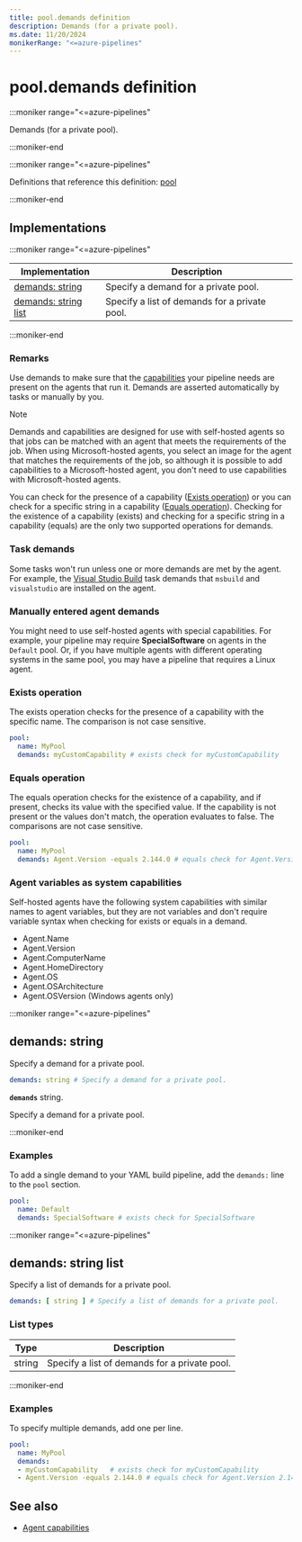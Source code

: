 ```yaml
---
title: pool.demands definition
description: Demands (for a private pool).
ms.date: 11/20/2024
monikerRange: "<=azure-pipelines"
---
```


# pool.demands definition

<!-- :::description::: -->
:::moniker range="<=azure-pipelines"

<!-- :::editable-content name="description"::: -->
Demands (for a private pool).
<!-- :::editable-content-end::: -->

:::moniker-end
<!-- :::description-end::: -->

<!-- :::parents::: -->
:::moniker range="<=azure-pipelines"

Definitions that reference this definition: [pool](pool.md)

:::moniker-end
<!-- :::parents-end::: -->

## Implementations

<!-- :::implementations-list::: -->
:::moniker range="<=azure-pipelines"

| Implementation | Description |
|---|---|
| [demands: string](#demandsstring) | Specify a demand for a private pool. |
| [demands: string list](#demandsstringlist) | Specify a list of demands for a private pool. |

:::moniker-end
<!-- :::implementations-list-end::: -->

<!-- :::remarks::: -->
<!-- :::editable-content name="remarks"::: -->
### Remarks

Use demands to make sure that the [capabilities](/azure/devops/pipelines/agents/agents#capabilities) your pipeline needs are present on the agents that run it. Demands are asserted automatically by tasks or manually by you.

> [!NOTE]
>
> Demands and capabilities are designed for use with self-hosted agents so that jobs can be matched with an agent that 
> meets the requirements of the job. When using Microsoft-hosted agents, you select an image for the agent that 
> matches the requirements of the job, so although it is possible to add capabilities to a Microsoft-hosted agent, you don't need 
> to use capabilities with Microsoft-hosted agents.

You can check for the presence of a capability ([Exists operation](#exists-operation)) or you can check for a specific string in a capability ([Equals operation](#equals-operation)). Checking for the existence of a capability (exists) and checking for a specific string in a capability (equals) are the only two supported operations for demands.

### Task demands

Some tasks won't run unless one or more demands are met by the agent. For example, the [Visual Studio Build](/azure/devops/pipelines/tasks/reference/vsbuild-v1) task demands that `msbuild` and `visualstudio` are installed on the agent.

### Manually entered agent demands

You might need to use self-hosted agents with special capabilities. For example, your pipeline may require **SpecialSoftware** on agents in the `Default` pool. Or, if you have multiple agents with different operating systems in the same pool, you may have a pipeline that requires a Linux agent.

### Exists operation

The exists operation checks for the presence of a capability with the specific name. The comparison is not case sensitive.

```yaml
pool:
  name: MyPool
  demands: myCustomCapability # exists check for myCustomCapability
 ```

### Equals operation

The equals operation checks for the existence of a capability, and if present, checks its value with the specified value. If the capability is not present or the values don't match, the operation evaluates to false. The comparisons are not case sensitive.

```yaml
pool:
  name: MyPool
  demands: Agent.Version -equals 2.144.0 # equals check for Agent.Version 2.144.0
```

### Agent variables as system capabilities

Self-hosted agents have the following system capabilities with similar names to agent variables, but they are not variables and don't require variable syntax when checking for exists or equals in a demand.

* Agent.Name
* Agent.Version
* Agent.ComputerName
* Agent.HomeDirectory
* Agent.OS
* Agent.OSArchitecture
* Agent.OSVersion (Windows agents only)
<!-- :::editable-content-end::: -->
<!-- :::remarks-end::: -->

<!-- :::examples::: -->
<!-- :::editable-content name="examples"::: -->
<!-- :::editable-content-end::: -->
<!-- :::examples-end::: -->

<!-- :::implementations::: -->
<!-- :::implementation-item name="demands: string"::: -->
<a name="demandsstring"></a>
<!-- :::stringAnyOf::: -->
:::moniker range="<=azure-pipelines"

<!-- :::implementation-signature::: -->
## demands: string
<!-- :::implementation-signature-end::: -->

<!-- :::implementation-description::: -->
<!-- :::editable-content name="description"::: -->
Specify a demand for a private pool.
<!-- :::editable-content-end::: -->
<!-- :::implementation-description-end::: -->

<!-- :::implementation-syntax::: -->
```yaml
demands: string # Specify a demand for a private pool.
```
<!-- :::implementation-syntax-end::: -->

<!-- :::implementation-string-item::: -->
**`demands`** string.<br>
<!-- :::editable-content name="description"::: -->
Specify a demand for a private pool.
<!-- :::editable-content-end::: -->
<!-- :::implementation-string-item-end::: -->

:::moniker-end
<!-- :::stringAnyOf-end::: -->

<!-- :::remarks::: -->
<!-- :::editable-content name="remarks"::: -->
<!-- :::editable-content-end::: -->
<!-- :::remarks-end::: -->

<!-- :::examples::: -->
<!-- :::editable-content name="examples"::: -->
### Examples

To add a single demand to your YAML build pipeline, add the `demands:` line to the `pool` section.

```yaml
pool:
  name: Default
  demands: SpecialSoftware # exists check for SpecialSoftware
```
<!-- :::editable-content-end::: -->
<!-- :::examples-end::: -->
<!-- :::implementation-item-end::: -->
<!-- :::implementation-item name="demands: string list"::: -->
<a name="demandsstringlist"></a>
<!-- :::arrayAnyOf::: -->
:::moniker range="<=azure-pipelines"

<!-- :::implementation-signature::: -->
## demands: string list
<!-- :::implementation-signature-end::: -->

<!-- :::implementation-description::: -->
<!-- :::editable-content name="description"::: -->
Specify a list of demands for a private pool.
<!-- :::editable-content-end::: -->
<!-- :::implementation-description-end::: -->

<!-- :::implementation-syntax::: -->
```yaml
demands: [ string ] # Specify a list of demands for a private pool.
```
<!-- :::implementation-syntax-end::: -->

### List types

<!-- :::implementation-list-types::: -->
| Type | Description |
|---|---|
| string | Specify a list of demands for a private pool. |
<!-- :::implementation-list-types-end::: -->

:::moniker-end
<!-- :::arrayAnyOf-end::: -->

<!-- :::remarks::: -->
<!-- :::editable-content name="remarks"::: -->
<!-- :::editable-content-end::: -->
<!-- :::remarks-end::: -->

<!-- :::examples::: -->
<!-- :::editable-content name="examples"::: -->
### Examples

To specify multiple demands, add one per line.

```yaml
pool:
  name: MyPool
  demands:
  - myCustomCapability   # exists check for myCustomCapability
  - Agent.Version -equals 2.144.0 # equals check for Agent.Version 2.144.0
```
<!-- :::editable-content-end::: -->
<!-- :::examples-end::: -->
<!-- :::implementation-item-end::: -->
<!-- :::implementations-end::: -->

<!-- :::see-also::: -->
<!-- :::editable-content name="seeAlso"::: -->
## See also

* [Agent capabilities](/azure/devops/pipelines/agents/agents#capabilities)
<!-- :::editable-content-end::: -->
<!-- :::see-also-end::: -->
